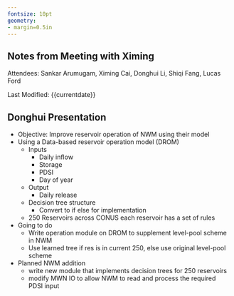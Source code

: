 ```yaml
---
fontsize: 10pt
geometry:
- margin=0.5in
---
```


## Notes from Meeting with Ximing

Attendees: Sankar Arumugam, Ximing Cai, Donghui Li, Shiqi Fang, Lucas Ford

Last Modified: {{currentdate}}

## Donghui Presentation

- Objective: Improve reservoir operation of NWM using their model
- Using a Data-based reservoir operation model (DROM)
  - Inputs
    - Daily inflow
    - Storage
    - PDSI
    - Day of year
  - Output
    - Daily release
  - Decision tree structure
    - Convert to if else for implementation
  - 250 Reservoirs across CONUS each reservoir has a set of rules
- Going to do
  - Write operation module on DROM to supplement level-pool scheme in NWM
  - Use learned tree if res is in current 250, else use original level-pool scheme
- Planned NWM addition
  - write new module that implements decision trees for 250 reservoirs
  - modify MWN IO to allow NWM to read and process the required PDSI input
